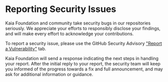 # Reporting Security Issues

Kaia Foundation and community take security bugs in our repositories seriously. We appreciate your efforts to responsibly disclose your findings, and will make every effort to acknowledge your contributions.

To report a security issue, please use the GitHub Security Advisory ["Report a Vulnerability"](https://github.com/kaiachain/kaia-dapp-mono/security/advisories/new) tab.

Kaia Foundation will send a response indicating the next steps in handling your report. After the initial reply to your report, the security team will keep you informed of the progress towards a fix and full announcement, and may ask for additional information or guidance.

